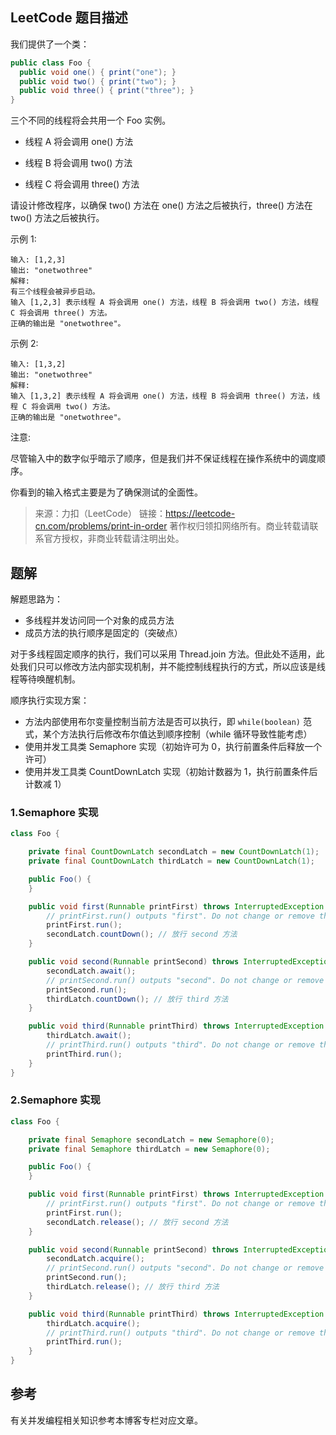 ## LeetCode 题目描述

我们提供了一个类：

```java
public class Foo {
  public void one() { print("one"); }
  public void two() { print("two"); }
  public void three() { print("three"); }
}
```

三个不同的线程将会共用一个 Foo 实例。

- 线程 A 将会调用 one() 方法

- 线程 B 将会调用 two() 方法

- 线程 C 将会调用 three() 方法

请设计修改程序，以确保 two() 方法在 one() 方法之后被执行，three() 方法在 two() 方法之后被执行。

示例 1:
```
输入: [1,2,3]
输出: "onetwothree"
解释: 
有三个线程会被异步启动。
输入 [1,2,3] 表示线程 A 将会调用 one() 方法，线程 B 将会调用 two() 方法，线程 C 将会调用 three() 方法。
正确的输出是 "onetwothree"。
```


示例 2:

```
输入: [1,3,2]
输出: "onetwothree"
解释: 
输入 [1,3,2] 表示线程 A 将会调用 one() 方法，线程 B 将会调用 three() 方法，线程 C 将会调用 two() 方法。
正确的输出是 "onetwothree"。
```

注意:

尽管输入中的数字似乎暗示了顺序，但是我们并不保证线程在操作系统中的调度顺序。

你看到的输入格式主要是为了确保测试的全面性。

> 来源：力扣（LeetCode）
> 链接：https://leetcode-cn.com/problems/print-in-order
> 著作权归领扣网络所有。商业转载请联系官方授权，非商业转载请注明出处。

## 题解
解题思路为：
- 多线程并发访问同一个对象的成员方法
- 成员方法的执行顺序是固定的（突破点）

对于多线程固定顺序的执行，我们可以采用 Thread.join 方法。但此处不适用，此处我们只可以修改方法内部实现机制，并不能控制线程执行的方式，所以应该是线程等待唤醒机制。

顺序执行实现方案：
- 方法内部使用布尔变量控制当前方法是否可以执行，即 `while(boolean)` 范式，某个方法执行后修改布尔值达到顺序控制（while 循环导致性能考虑）
- 使用并发工具类 Semaphore 实现（初始许可为 0，执行前置条件后释放一个许可）
- 使用并发工具类 CountDownLatch 实现（初始计数器为 1，执行前置条件后计数减 1）

### 1.Semaphore 实现
```java
class Foo {

    private final CountDownLatch secondLatch = new CountDownLatch(1);
    private final CountDownLatch thirdLatch = new CountDownLatch(1);

    public Foo() {
    }

    public void first(Runnable printFirst) throws InterruptedException {
        // printFirst.run() outputs "first". Do not change or remove this line.
        printFirst.run();
        secondLatch.countDown(); // 放行 second 方法
    }

    public void second(Runnable printSecond) throws InterruptedException {
        secondLatch.await();
        // printSecond.run() outputs "second". Do not change or remove this line.
        printSecond.run();
        thirdLatch.countDown(); // 放行 third 方法
    }

    public void third(Runnable printThird) throws InterruptedException {
        thirdLatch.await();
        // printThird.run() outputs "third". Do not change or remove this line.
        printThird.run();
    }
}
```
### 2.Semaphore 实现
```java
class Foo {

    private final Semaphore secondLatch = new Semaphore(0);
    private final Semaphore thirdLatch = new Semaphore(0);

    public Foo() {
    }

    public void first(Runnable printFirst) throws InterruptedException {
        // printFirst.run() outputs "first". Do not change or remove this line.
        printFirst.run();
        secondLatch.release(); // 放行 second 方法
    }

    public void second(Runnable printSecond) throws InterruptedException {
        secondLatch.acquire();
        // printSecond.run() outputs "second". Do not change or remove this line.
        printSecond.run();
        thirdLatch.release(); // 放行 third 方法
    }

    public void third(Runnable printThird) throws InterruptedException {
        thirdLatch.acquire();
        // printThird.run() outputs "third". Do not change or remove this line.
        printThird.run();
    }
}
```
## 参考
有关并发编程相关知识参考本博客专栏对应文章。